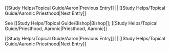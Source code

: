 [[Study Helps/Topical Guide/Aaron|Previous Entry]]  ||  [[Study Helps/Topical Guide/Aaronic Priesthood|Next Entry]]

 See [[Study Helps/Topical Guide/Bishop|Bishop]]; [[Study Helps/Topical Guide/Priesthood, Aaronic|Priesthood, Aaronic]]

[[Study Helps/Topical Guide/Aaron|Previous Entry]]  ||  [[Study Helps/Topical Guide/Aaronic Priesthood|Next Entry]]